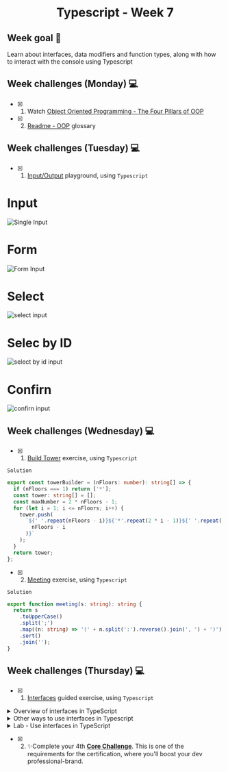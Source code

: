 <h1 align="center">Typescript - Week 7</h1>

## Week goal 🏁

<p>Learn about interfaces, data modifiers and function types, along with how to interact with the console using Typescript</p>

## Week challenges (Monday) 💻


- [x] 1. Watch [Object Oriented Programming - The Four Pillars of OOP](https://www.youtube.com/watch?v=1ONhXmQuWP8)
- [x] 2. [Readme - OOP](https://github.com/JoseMiguel22/core-code-from-scratch-readme/blob/main/TASKS/OOP%20glossary.md) glossary

## Week challenges (Tuesday) 💻

- [x] 1. [Input/Output](./exercises/e00/desc) playground, using `Typescript`

# Input

![Single Input](https://user-images.githubusercontent.com/108826299/196098394-130def4a-c870-4be3-af19-a5cb28a9f444.gif)
</details>

# Form
  
![Form Input](https://user-images.githubusercontent.com/108826299/196098406-bdac6a38-8969-449d-8f43-8e61bee079c4.gif)

  
# Select
  
![select input](https://user-images.githubusercontent.com/108826299/196098425-50404c15-ae56-4949-8c3f-1c75c910ab70.gif)


# Selec by ID
  
![select by id input](https://user-images.githubusercontent.com/108826299/196098447-30b79093-2f27-4d1a-9b28-8d670f8687b9.gif)

  
# Confirn
  
![confirn input](https://user-images.githubusercontent.com/108826299/196098468-2d544e9a-0daa-4043-b71a-157f8a171cf2.gif)


## Week challenges (Wednesday) 💻

- [x] 1. [Build Tower](./exercises/e04/desc) exercise, using `Typescript`

`Solution`
```typescript
export const towerBuilder = (nFloors: number): string[] => {
  if (nFloors === 1) return ['*'];
  const tower: string[] = [];
  const maxNumber = 2 * nFloors - 1;
  for (let i = 1; i <= nFloors; i++) {
    tower.push(
      `${' '.repeat(nFloors - i)}${'*'.repeat(2 * i - 1)}${' '.repeat(
        nFloors - i
      )}`
    );
  }
  return tower;
};
```
- [x] 2. [Meeting](./exercises/e05/desc) exercise, using `Typescript`

`Solution`
```typescript
export function meeting(s: string): string {
  return s
    .toUpperCase()
    .split(';')
    .map((n: string) => '(' + n.split(':').reverse().join(', ') + ')')
    .sort()
    .join('');
}
```
## Week challenges (Thursday) 💻

- [x] 1. [Interfaces](https://docs.microsoft.com/en-us/learn/modules/typescript-implement-interfaces/) guided exercise, using `Typescript`

<details>
<summary>Overview of interfaces in TypeScript</summary>

`What is an interface`

interfaces can be used to describe an object, by naming and parameterizing the object's types, and to compose existing named object types into new ones.

Interfaces have no run-time representation; they are purely a compile-time construct. Interfaces are particularly useful for documenting and validating the required shape of properties, objects passed as parameters, and objects returned from functions.


`Reasons for using an interface in TypeScript`

- Make abbreviated names for the various common usages. You can still benefit from Intellisense and type checking even with a basic interface like the one described in the previous example.

- Because each object that implements the interface operates under the same type definitions, it encourages consistency among a group of objects. This could be helpful if you're working with a team of developers and want to ensure that the right values are applied to the properties, builders, or functions. As an illustration, objects that implement a network must implement all of the network's necessary components. The TypeScript compiler will then throw an error if all of the necessary parameters of the right type are not passed.

- Clarifying the function parameters and devolve types while describing the existing JavaScript API. When working with JavaScript libraries like jQuery, this is quite helpful. Without having to go back and read the documentation, an interface may provide you a clear understanding of what to expect from a function and what it will return.

`How is an interface different from a type alias?`

Type aliases can act like interfaces; however, there are some subtle differences. The key distinction is that a type alias cannot be reopened to add new properties whereas an interface is always extendable. Also, you can only describe a union or tuple using a type alias.
</details>

<details>
<summary>Other ways to use interfaces in Typescript</summary>

`Create indexable types`

Indexable types have an index signature that describes the type you can use to index into the object, along with the corresponding return types when indexing.


`Describe a JavaScript API using an interface`

We can use an interface to describe existing JavaScript APIs and clarify function parameters and return types. The interface provides you with a clear understanding of what an API is expecting and what it will return.
</details>

<details>
<summary>Lab - Use interfaces in TypeScript</summary>

```typescript
/* Module 3: Implement interfaces in TypeScript
   Lab Start  */
```

```typescript
/*  EXERCISE 1
    TODO: Declare the Loan interface. */
interface Loan {
    principal: number,
    interestRate: number
}

/*  TODO: Declare the ConventionalLoan interface. */

interface ConventionalLoan extends Loan {
    months: number
}
```
```typescript
/*Exercise 2 - Implement the interfaces */

/*  TODO: Update the calculateInterestOnlyLoanPayment function. */

function calculateInterestOnlyLoanPayment(loanTerms : Loan): string {
    // Calculates the monthly payment of an interest only loan
    let interest = loanTerms.interestRate / 1200; // Calculates the Monthly Interest Rate of the loan
    let payment;
    payment = loanTerms.principal * interest;
    return 'The interest only loan payment is ' + payment.toFixed(2);
}

/*  TODO: Update the calculateConventionalLoanPayment function. */

function calculateConventionalLoanPayment(loanTerms: ConventionalLoan): string {
    // Calculates the monthly payment of a conventional loan
    let interest: number = loanTerms.interestRate / 1200; // Calculates the Monthly Interest Rate of the loan
    let payment: number;
    payment = loanTerms.principal * interest / (1 - (Math.pow(1 / (1 + interest), loanTerms.months)));
    return 'The conventional loan payment is ' + payment.toFixed(2);
}

let interestOnlyPayment = calculateInterestOnlyLoanPayment({principal: 30000, interestRate: 5});
let conventionalPayment = calculateConventionalLoanPayment({principal: 30000, interestRate: 5, months: 180});

console.log(interestOnlyPayment);     //* Returns "The interest only loan payment is 125.00" 
console.log(conventionalPayment);     //* Returns "The conventional loan payment is 237.24" 
```
</details>


- [x] 2. ✨Complete your 4th [**Core Challenge**](https://corecode.notion.site/Earn-your-SCRUM-certificate-8d9d0d40abaa4ee18c77c5a2cc1929b8). This is one of the requirements for the certification, where you'll boost your dev professional-brand.

